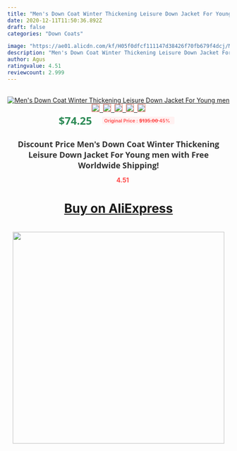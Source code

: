 ```yaml
---
title: "Men's Down Coat Winter Thickening Leisure Down Jacket For Young men"
date: 2020-12-11T11:50:36.892Z
draft: false
categories: "Down Coats"

image: "https://ae01.alicdn.com/kf/H05f0dfcf111147d38426f70fb679f4dcj/Men-s-Down-Coat-Winter-Thickening-Leisure-Down-Jacket-For-Young-men.jpg"
description: "Men's Down Coat Winter Thickening Leisure Down Jacket For Young men"
author: Agus
ratingvalue: 4.51
reviewcount: 2.999
---
```

<br>
<div style="text-align: center;">
<a href="https://s.click.aliexpress.com/e/_AnRPGt" target="_blank" rel="nofollow noopener noreferrer"><img alt="Men's Down Coat Winter Thickening Leisure Down Jacket For Young men" class="magnifier-image" src="https://ae01.alicdn.com/kf/H05f0dfcf111147d38426f70fb679f4dcj/Men-s-Down-Coat-Winter-Thickening-Leisure-Down-Jacket-For-Young-men.jpg_640x640.jpg">
<br>
<img style="border:1px solid salmon" src="https://ae01.alicdn.com/kf/H05f0dfcf111147d38426f70fb679f4dcj/Men-s-Down-Coat-Winter-Thickening-Leisure-Down-Jacket-For-Young-men.jpg_120x120.jpg">&nbsp;&nbsp;<img style="border:1px solid salmon" src="https://ae01.alicdn.com/kf/Hd9b254d8289948f287bfdc1606019417v/Men-s-Down-Coat-Winter-Thickening-Leisure-Down-Jacket-For-Young-men.jpg_120x120.jpg">&nbsp;&nbsp;<img style="border:1px solid salmon" src="https://ae01.alicdn.com/kf/H58f05625f9134cf09e033ad2f54ad078B/Men-s-Down-Coat-Winter-Thickening-Leisure-Down-Jacket-For-Young-men.jpg_120x120.jpg">&nbsp;&nbsp;<img style="border:1px solid salmon" src="https://ae01.alicdn.com/kf/H330dd44a71ef474d9559d55fd783152b7/Men-s-Down-Coat-Winter-Thickening-Leisure-Down-Jacket-For-Young-men.jpg_120x120.jpg">&nbsp;&nbsp;<img style="border:1px solid salmon" src="https://ae01.alicdn.com/kf/H0372c90d21d24c25aa5198bb3e57e23bG/Men-s-Down-Coat-Winter-Thickening-Leisure-Down-Jacket-For-Young-men.jpg_120x120.jpg"></a></div><br0>
<div style="text-align: center;"><span style="background-color: white; border: 0px; box-sizing: border-box; color: seagreen; display: inline-block; font-family: &quot;open sans&quot; , &quot;arial&quot; , &quot;helvetica&quot; , sans-serif , &quot;heiti&quot;; font-size: 24px; font-stretch: inherit; font-weight: 700; line-height: inherit; margin: 0px 10px 0px 0px; padding: 0px; vertical-align: middle;">$74.25 </span>
<span style="background: rgb(255 , 241 , 241); border-radius: 3px; border: 0px; box-sizing: border-box; color: #ff4747; display: inline-block; font-family: inherit; font-size: 12px; font-stretch: inherit; font-style: inherit; font-variant: inherit; font-weight: 600; line-height: inherit; margin: 0px; padding: 2px 5px; transform: scale(0.9); vertical-align: middle;">Original Price : <b style="text-decoration: line-through;">$135.00 </b> 45%&nbsp;&nbsp;</span></div>
<h1 style="color: #333333; display: inline-block; font-family: &quot;open sans&quot; , &quot;arial&quot; , &quot;helvetica&quot; , sans-serif , &quot;heiti&quot;; font-size: 18px; font-stretch: inherit; font-weight: 700; text-align: center;">Discount Price Men's Down Coat Winter Thickening Leisure Down Jacket For Young men with Free Worldwide Shipping!</h1>
<div style="color: #ff4747; text-align: center;">
<img src="https://4.bp.blogspot.com/-M0ZcTcb-5uY/XleCXlxnR4I/AAAAAAAAAEc/OrjgMkXV1oMQFaCRZj5HQwOCBcu3w1FegCPcBGAYYCw/s1600/star.png" style="height: 15px;">&nbsp;<b>4.51</b></div>
<div class="button_cont" align="center"><a class="buynow_a" href="https://s.click.aliexpress.com/e/_AnRPGt" target="_blank" rel="nofollow noopener noreferrer"><H1>Buy on AliExpress</H1></a></div><br>
<div class="separator" style="clear: both; text-align: center;">
<img src="https://lh3.googleusercontent.com/-pTy5HemUv9M/XlePHvY0dAI/AAAAAAAAAE4/0nX5iRUoIWY8eMW9Dpxeirr157OZliDIgCLcBGAsYHQ/s1600/badge.gif" width="480">
</div>
